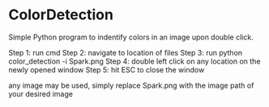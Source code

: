 # ColorDetection
Simple Python program to indentify colors in an image upon double click.

Step 1: run cmd
Step 2: navigate to location of files
Step 3: run python color_detection -i Spark.png
Step 4: double left click on any location on the newly opened window
Step 5: hit ESC to close the window

any image may be used, simply replace Spark.png with the image path of your desired image

